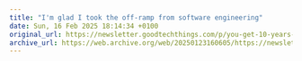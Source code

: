 ```yaml
---
title: "I'm glad I took the off-ramp from software engineering"
date: Sun, 16 Feb 2025 18:14:34 +0100 
original_url: https://newsletter.goodtechthings.com/p/you-get-10-years-to-be-a-software
archive_url: https://web.archive.org/web/20250123160605/https://newsletter.goodtechthings.com/p/you-get-10-years-to-be-a-software
---
```

